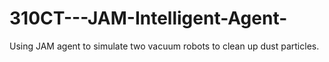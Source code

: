# 310CT---JAM-Intelligent-Agent-
Using JAM agent to simulate two vacuum robots to clean up dust particles.
